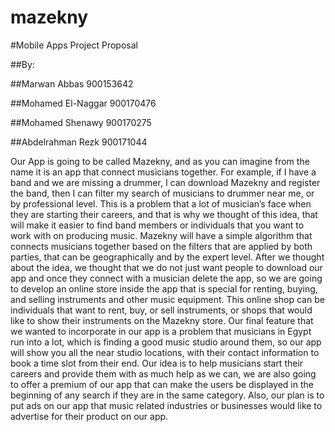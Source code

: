 # mazekny

#Mobile Apps Project Proposal

##By: 

##Marwan Abbas		900153642

##Mohamed El-Naggar	900170476

##Mohamed Shenawy	900170275

##Abdelrahman Rezk	900171044

Our App is going to be called Mazekny, and as you can imagine from the name it is an app that connect musicians together. For example, if I have a band and we are missing a drummer, I can download Mazekny and register the band, then I can filter my search of musicians to drummer near me, or by professional level. This is a problem that a lot of musician’s face when they are starting their careers, and that is why we thought of this idea, that will make it easier to find band members or individuals that you want to work with on producing music. Mazekny will have a simple algorithm that connects musicians together based on the filters that are applied by both parties, that can be geographically and by the expert level. After we thought about the idea, we thought that we do not just want people to download our app and once they connect with a musician delete the app, so we are going to develop an online store inside the app that is special for renting, buying, and selling instruments and other music equipment. This online shop can be individuals that want to rent, buy, or sell instruments, or shops that would like to show their instruments on the Mazekny store. Our final feature that we wanted to incorporate in our app is a problem that musicians in Egypt run into a lot, which is finding a good music studio around them, so our app will show you all the near studio locations, with their contact information to book a time slot from their end. Our idea is to help musicians start their careers and provide them with as much help as we can, we are also going to offer a premium of our app that can make the users be displayed in the beginning of any search if they are in the same category. Also, our plan is to put ads on our app that music related industries or businesses would like to advertise for their product on our app.

